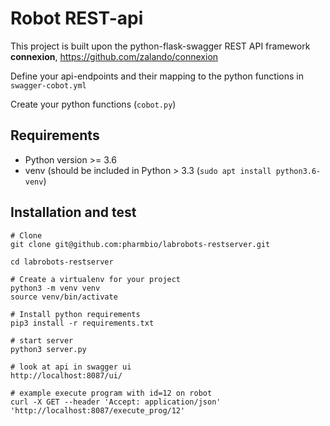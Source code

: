# Robot REST-api
This project is built upon the python-flask-swagger REST API framework **connexion**, https://github.com/zalando/connexion

Define your api-endpoints and their mapping to the python functions in `swagger-cobot.yml`

Create your python functions (`cobot.py`)

## Requirements
- Python version >= 3.6
- venv (should be included in Python > 3.3 (`sudo apt install python3.6-venv`)

## Installation and test
```
# Clone
git clone git@github.com:pharmbio/labrobots-restserver.git

cd labrobots-restserver

# Create a virtualenv for your project
python3 -m venv venv
source venv/bin/activate

# Install python requirements
pip3 install -r requirements.txt

# start server
python3 server.py

# look at api in swagger ui
http://localhost:8087/ui/

# example execute program with id=12 on robot
curl -X GET --header 'Accept: application/json' 'http://localhost:8087/execute_prog/12'
```
